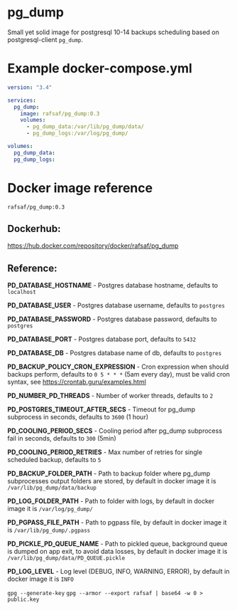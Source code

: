 # pg_dump

Small yet solid image for postgresql 10-14 backups scheduling based on postgresql-client `pg_dump`.

# Example docker-compose.yml

```yml
version: "3.4"

services:
  pg_dump:
    image: rafsaf/pg_dump:0.3
    volumes:
      - pg_dump_data:/var/lib/pg_dump/data/
      - pg_dump_logs:/var/log/pg_dump/

volumes:
  pg_dump_data:
  pg_dump_logs:
```

# Docker image reference

`rafsaf/pg_dump:0.3`

## Dockerhub:

https://hub.docker.com/repository/docker/rafsaf/pg_dump

## Reference:

**PD_DATABASE_HOSTNAME** - Postgres database hostname, defaults to `localhost`

**PD_DATABASE_USER** - Postgres database username, defaults to `postgres`

**PD_DATABASE_PASSWORD** - Postgres database password, defaults to `postgres`

**PD_DATABASE_PORT** - Postgres database port, defaults to `5432`

**PD_DATABASE_DB** - Postgres database name of db, defaults to `postgres`

**PD_BACKUP_POLICY_CRON_EXPRESSION** - Cron expression when should backups perform, defaults to `0 5 * * *` (5am every day), must be valid cron syntax, see https://crontab.guru/examples.html

**PD_NUMBER_PD_THREADS** - Number of worker threads, defaults to `2`

**PD_POSTGRES_TIMEOUT_AFTER_SECS** - Timeout for pg_dump subprocess in seconds, defaults to `3600` (1 hour)

**PD_COOLING_PERIOD_SECS** - Cooling period after pg_dump subprocess fail in seconds, defaults to `300` (5min)

**PD_COOLING_PERIOD_RETRIES** - Max number of retries for single scheduled backup, defaults to `5`

**PD_BACKUP_FOLDER_PATH** - Path to backup folder where pg_dump subprocesses output folders are stored, by default in docker image it is `/var/lib/pg_dump/data/backup`

**PD_LOG_FOLDER_PATH** - Path to folder with logs, by default in docker image it is `/var/log/pg_dump/`

**PD_PGPASS_FILE_PATH** - Path to pgpass file, by default in docker image it is `/var/lib/pg_dump/.pgpass`

**PD_PICKLE_PD_QUEUE_NAME** - Path to pickled queue, background queue is dumped on app exit, to avoid data losses, by default in docker image it is `/var/lib/pg_dump/data/PD_QUEUE.pickle`

**PD_LOG_LEVEL** - Log level (DEBUG, INFO, WARNING, ERROR), by default in docker image it is `INFO`


`gpg --generate-key`
`gpg --armor --export rafsaf | base64 -w 0 > public.key`